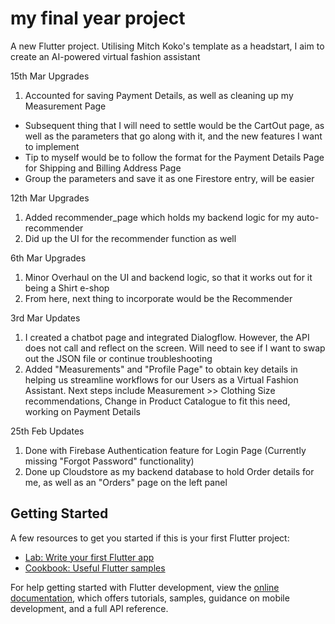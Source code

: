 # my final year project

A new Flutter project. Utilising Mitch Koko's template as a headstart, I aim to create an AI-powered virtual fashion assistant 

15th Mar Upgrades
1. Accounted for saving Payment Details, as well as cleaning up my Measurement Page
- Subsequent thing that I will need to settle would be the CartOut page, as well as the parameters that go along with it, and the new features I want to implement
- Tip to myself would be to follow the format for the Payment Details Page for Shipping and Billing Address Page
- Group the parameters and save it as one Firestore entry, will be easier

12th Mar Upgrades
1. Added recommender_page which holds my backend logic for my auto-recommender
2. Did up the UI for the recommender function as well

6th Mar Upgrades
1. Minor Overhaul on the UI and backend logic, so that it works out for it being a Shirt e-shop
2. From here, next thing to incorporate would be the Recommender 

3rd Mar Updates
1. I created a chatbot page and integrated Dialogflow. However, the API does not call and reflect on the screen. Will need to see 
if I want to swap out the JSON file or continue troubleshooting
2. Added "Measurements" and "Profile Page" to obtain key details in helping us streamline workflows for our Users as a Virtual Fashion Assistant.
Next steps include Measurement >> Clothing Size recommendations, Change in Product Catalogue to fit this need, working on Payment Details 

25th Feb Updates
1. Done with Firebase Authentication feature for Login Page (Currently missing "Forgot Password" functionality)
2. Done up Cloudstore as my backend database to hold Order details for me, as well as an "Orders" page on the left panel 

## Getting Started
A few resources to get you started if this is your first Flutter project:

- [Lab: Write your first Flutter app](https://docs.flutter.dev/get-started/codelab)
- [Cookbook: Useful Flutter samples](https://docs.flutter.dev/cookbook)

For help getting started with Flutter development, view the
[online documentation](https://docs.flutter.dev/), which offers tutorials,
samples, guidance on mobile development, and a full API reference.
